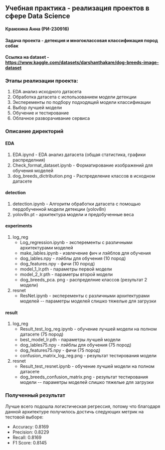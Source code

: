 ## Учебная практика - реализация проектов в сфере Data Science
#### Краюхина Анна (РИ-230916)

#### Задача проекта - детекция и многоклассовая классификация пород собак
#### Ссылка на dataset - https://www.kaggle.com/datasets/darshanthakare/dog-breeds-image-dataset

### Этапы реализации проекта:
1. EDA анализ исходного датасета
2. Обработка датасета с использованием модели детекции
3. Эксперементы по подбору подходящей модели классификации
4. Выбор лучшей модели
5. Обучение и тестирование
6. Облачное разворачивание сервиса


### Описание директорий
#### EDA
1. EDA.ipynd - EDA анализ датасета (общая статистика, графики распределния)
2. Check_format_dataset.ipynb -  Форматирование изображений для обучения моделей
3. dog_breeds_dictribution.png - Распределение классов в исходном датасете

#### detection
1. detection.ipynb - Алгоритм обработки датасета с помощью пердобученной модели детекции (yolov8n)
2. yolov8n.pt - архитектура модели и предобученные веса

#### experiments
1. log_reg
      -  Log_regression.ipynb - эксперементы с различными архитектурами моделей
      -  make_lables.ipynb - извлечение фич и лэйблов для обучения
      -  dog_lables.npy - лэйблы для обучения (10 пород)
      -  dog_features.npy - фичи (10 пород)
      -  model_1_lr.pth - параметры первой модели
      -  model_2_lr.pth - параметры второй модели
      -  dog_breeds_pca. png - распределние классов (результат 2 модели)
2. resnet
      -  ResNet.ipynb - эксперементы с различными архитектурами моделей
      -- параметры моделей слишко тяжелые для загрузки
  
#### result
1. log_reg
      -  Result_test_log_reg.ipynb - обучение лучшей модели на полном датасете (75 пород)
      -  best_model_lr.pth - параметры лучшей модели
      -  dog_lables75.npy - лэйблы для обучения (75 пород)
      -  dog_features75.npy - фичи (75 пород)
      -  confusion_matrix_log_reg.png - результат тестирования модели
2. resnet
      -  Result_test_resnet.ipynb - обучение лучшей модели на полном датасете
      -  dog_breeds_confusion_matrix.png - результат тестирования модели
      -- параметры моделей слишко тяжелые для загрузки


### Полученный результат
Лучше всего подошла логистическая регрессия, потому что благодаря данной архитектуре получилось достичь следующих метрик на тестовой выборе:

- Accuracy: 0.8169
- Precision: 0.8229
- Recall: 0.8169
- F1 Score: 0.8145
